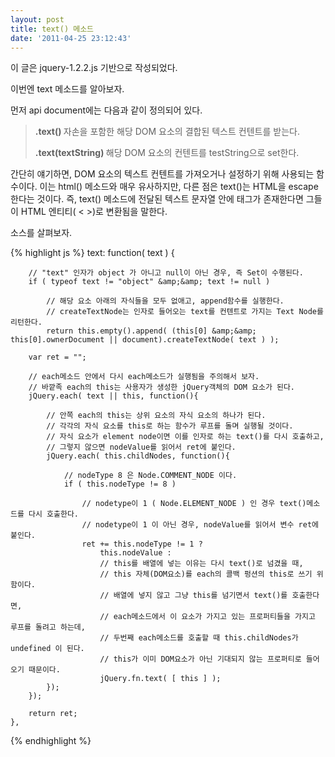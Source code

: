 ```yaml
---
layout: post
title: text() 메소드
date: '2011-04-25 23:12:43'
---
```


이 글은 jquery-1.2.2.js 기반으로 작성되었다.

이번엔 text 메소드를 알아보자.

먼저 api document에는 다음과 같이 정의되어 있다.

<blockquote>
<strong>.text() </strong>
자손을 포함한 해당 DOM 요소의 결합된 텍스트 컨텐트를 받는다.

<strong> .text(textString) </strong>
해당 DOM 요소의 컨텐트를 testString으로 set한다.
</blockquote>

간단히 얘기하면, DOM 요소의 텍스트 컨텐트를 가져오거나 설정하기 위해 사용되는 함수이다.
이는 html() 메소드와 매우 유사하지만, 다른 점은 text()는 HTML을 escape한다는 것이다.
즉, text() 메소드에 전달된 텍스트 문자열 안에 태그가 존재한다면 그들이 HTML 엔티티( < >)로 변환됨을 말한다.

소스를 살펴보자.

{% highlight js %}
	text: function( text ) {
	
		// "text" 인자가 object 가 아니고 null이 아닌 경우, 즉 Set이 수행된다.
        if ( typeof text != "object" &amp;&amp; text != null )
        
        	// 해당 요소 아래의 자식들을 모두 없애고, append함수를 실행한다.
        	// createTextNode는 인자로 들어오는 text를 컨텐트로 가지는 Text Node를 리턴한다.
            return this.empty().append( (this[0] &amp;&amp; this[0].ownerDocument || document).createTextNode( text ) ); 

        var ret = "";

		// each메소드 안에서 다시 each메소드가 실행됨을 주의해서 보자.
		// 바깥족 each의 this는 사용자가 생성한 jQuery객체의 DOM 요소가 된다.
        jQuery.each( text || this, function(){
        
        	// 안쪽 each의 this는 상위 요소의 자식 요소의 하나가 된다. 
        	// 각각의 자식 요소를 this로 하는 함수가 루프를 돌며 실행될 것이다. 
        	// 자식 요소가 element node이면 이를 인자로 하는 text()를 다시 호출하고, 
        	// 그렇지 않으면 nodeValue를 읽어서 ret에 붙인다.
            jQuery.each( this.childNodes, function(){
            
            	// nodeType 8 은 Node.COMMENT_NODE 이다.
                if ( this.nodeType != 8 )
                	
                	// nodetype이 1 ( Node.ELEMENT_NODE ) 인 경우 text()메소드를 다시 호출한다. 
                	// nodetype이 1 이 아닌 경우, nodeValue를 읽어서 변수 ret에 붙인다.
                    ret += this.nodeType != 1 ?
                        this.nodeValue :
                        // this를 배열에 넣는 이유는 다시 text()로 넘겼을 때, 
                        // this 자체(DOM요소)를 each의 콜백 펑션의 this로 쓰기 위함이다. 
                        // 배열에 넣지 않고 그냥 this를 넘기면서 text()를 호출한다면, 
                        // each메소드에서 이 요소가 가지고 있는 프로퍼티들을 가지고 루프를 돌려고 하는데, 
                        // 두번째 each메소드를 호출할 때 this.childNodes가 undefined 이 된다. 
                        // this가 이미 DOM요소가 아닌 기대되지 않는 프로퍼티로 들어오기 때문이다.
                        jQuery.fn.text( [ this ] ); 
            });  
        });  

        return ret; 
    },   

{% endhighlight %}

